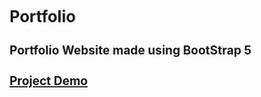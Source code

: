 # Portfolio

## Portfolio Website made using BootStrap 5


## [Project Demo](https://pankaj892.live)
